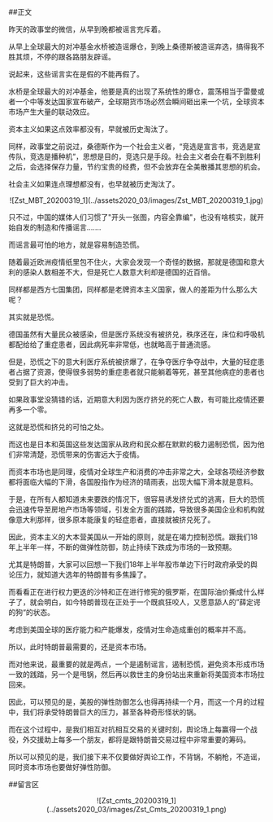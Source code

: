 ##正文

昨天的政事堂的微信，从早到晚都被谣言充斥着。

从早上全球最大的对冲基金水桥被造谣爆仓，到晚上桑德斯被造谣弃选，搞得我不胜其烦，不停的跟各路朋友辟谣。

说起来，这些谣言实在是假的不能再假了。

水桥是全球最大的对冲基金，他要是真的出现了系统性的爆仓，震荡相当于雷曼或者一个中等发达国家宣布破产，全球期货市场必然会瞬间砸出来一个坑，全球资本市场产生大量的联动效应。

资本主义如果这点效率都没有，早就被历史淘汰了。

同样，政事堂之前说过，桑德斯作为一个社会主义者，“竞选是宣言书，竞选是宣传队，竞选是播种机”，思想是目的，竞选只是手段。社会主义者会在看不到胜利之后，会选择保存力量，节约宝贵的经费，但不会放弃在全美散播其思想的机会。

社会主义如果连点理想都没有，也早就被历史淘汰了。

 <div align="center">![Zst_MBT_20200319_1](../assets2020_03/images/Zst_MBT_20200319_1.jpg)</div>

只不过，中国的媒体人们习惯了"开头一张图，内容全靠编"，也没有啥核实，就开始自发的制造和传播谣言.......

而谣言最可怕的地方，就是容易制造恐慌。

随着最近欧洲疫情纸里包不住火，大家会发现一个奇怪的数据，那就是德国和意大利的感染人数相差不大，但是死亡人数意大利却是德国的近百倍。

同样都是西方七国集团，同样都是老牌资本主义国家，做人的差距为什么那么大呢？

其实就是恐慌。

德国虽然有大量民众被感染，但是医疗系统没有被挤兑，秩序还在，床位和呼吸机都配给给了重症患者，因此病死率非常低，也就略高于普通流感。

但是，恐慌之下的意大利医疗系统被挤爆了，在争夺医疗争夺战中，大量的轻症患者占据了资源，使得很多弱势的重症患者就只能躺着等死，甚至其他病症的患者也受到了巨大的冲击。

如果政事堂没猜错的话，近期意大利因为医疗挤兑的死亡人数，有可能比疫情还要再多一个零。

这就是恐慌和挤兑的可怕之处。

而这也是日本和英国这些发达国家从政府和民众都在默默的极力遏制恐慌，因为他们非常清楚，恐慌带来的伤害远大于疫情。

而资本市场也是同理，疫情对全球生产和消费的冲击非常之大，全球各项经济参数都将面临大幅的下滑，各国股指作为经济的晴雨表，出现大幅下滑本就是意料。

于是，在所有人都知道未来要跌的情况下，很容易诱发挤兑式的逃离，巨大的恐慌会迅速传导至房地产市场等领域，引发全方面的践踏，导致很多美国企业和机构就像意大利那样，很多原本能康复的轻症患者，直接就被挤兑死了。

因此，资本主义的大本营美国从一开始的原则，就是在竭力控制恐慌。跟我们18年上半年一样，不断的做弹性防御，防止持续下跌成为市场的一致预期。

尤其是特朗普，大家可以回想一下我们18年上半年股市单边下行时政府承受的舆论压力，就知道大选年的特朗普有多焦躁了。

而看看正在进行权力更迭的沙特和正在进行修宪的俄罗斯，在国际油价撕成什么样子了，就会明白，如今特朗普现在正处于一个既疯狂咬人，又愿意舔人的”薛定谔的狗“的状态。

考虑到美国全球的医疗能力和产能爆发，疫情对生命造成重创的概率并不高。

所以，此时特朗普最需要的，还是资本市场。

而对他来说，最重要的就是两点，一个是遏制谣言，遏制恐慌，避免资本形成市场一致的践踏，另一个是甩锅，然后再以救世主的身份站出来重新将美国资本市场拉回来。

因此，可以预见的是，美股的弹性防御怎么也得再持续一个月，而这一个月的过程中，我们将承受特朗普巨大的压力，甚至各种奇形怪状的锅。

而在这个过程中，是我们相互对抗相互交易的关键时刻，舆论场上每赢得一个战役，外交援助上每多一个朋友，都将是跟特朗普交易过程中非常重要的筹码。

所以可以预见的是，我们接下来不仅要做好舆论工作，不背锅，不躺枪，不造谣，同时资本市场也要做好弹性防御。


##留言区
 <div align="center">![Zst_cmts_20200319_1](../assets2020_03/images/Zst_Cmts_20200319_1.png)</div>